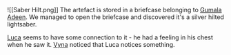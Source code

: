 ![[Saber Hilt.png]]
The artefact is stored in a briefcase belonging to [Gumala Adeen](../Characters/NPC/Gumala%20Adeen.md). We managed to open the briefcase and discovered it's a silver hilted lightsaber.

[Luca](../Characters/PCs/Luca.md) seems to have some connection to it - he had a feeling in his chest when he saw it. [Vyna](../Characters/PCs/Vyna.md) noticed that Luca notices something.

